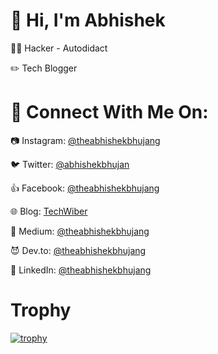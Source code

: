 # 👋 Hi, I'm Abhishek

<!--
**theabhishekbhujang/theabhishekbhujang** is a ✨ _special_ ✨ repository because its `README.md` (this file) appears on your GitHub profile.

Here are some ideas to get you started:

- 🔭 I’m currently working on ...
- 🌱 I’m currently learning ...
- 👯 I’m looking to collaborate on ...
- 🤔 I’m looking for help with ...
- 💬 Ask me about ...
- 📫 How to reach me: ...
- 😄 Pronouns: ...
- ⚡ Fun fact: ...
-->

👨‍💻 Hacker - Autodidact

:pencil2: Tech Blogger


# 🔎 Connect With Me On:

:camera: Instagram: [@theabhishekbhujang](https://instagram.com/theabhishekbhujang)

:bird: Twitter: [@abhishekbhujan](https://twitter.com/abhishekbhujan)

:+1: Facebook: [@theabhishekbhujang](https://facebook.com/theabhishekbhujang)

:globe_with_meridians: Blog: [TechWiber](https://techwiber.blogspot.com)

:pill: Medium: [@theabhishekbhujang](https://medium.com/@theabhishekbhujang)

:smiling_imp: Dev.to: [@theabhishekbhujang](https://dev.to/theabhishekbhujang)

:link: LinkedIn: [@theabhishekbhujang](https://linkedin.com/in/theabhishekbhujang)


# Trophy

[![trophy](https://github-profile-trophy.vercel.app/?username=theabhishekbhujang&theme=onedark)](https://github.com/theabhishekbhujang/github-profile-trophy)
